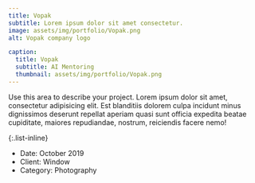 ```yaml
---
title: Vopak
subtitle: Lorem ipsum dolor sit amet consectetur.
image: assets/img/portfolio/Vopak.png
alt: Vopak company logo

caption:
  title: Vopak
  subtitle: AI Mentoring
  thumbnail: assets/img/portfolio/Vopak.png
---
```

Use this area to describe your project. Lorem ipsum dolor sit amet, consectetur adipisicing elit. Est blanditiis dolorem culpa incidunt minus dignissimos deserunt repellat aperiam quasi sunt officia expedita beatae cupiditate, maiores repudiandae, nostrum, reiciendis facere nemo!

{:.list-inline}
- Date: October 2019
- Client: Window
- Category: Photography

